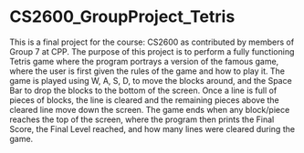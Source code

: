 # CS2600_GroupProject_Tetris
 This is a final project for the course: CS2600 as contributed by members of Group 7 at CPP. The purpose of this project is to perform a fully functioning Tetris game where the program portrays a version of the famous game, where the user is first given the rules of the game and how to play it. The game is played using W, A, S, D, to move the blocks around, and the Space Bar to drop the blocks to the bottom of the screen. Once a line is full of pieces of blocks, the line is cleared and the remaining pieces above the cleared line move down the screen. The game ends when any block/piece reaches the top of the screen, where the program then prints the Final Score, the Final Level reached, and how many lines were cleared during the game.